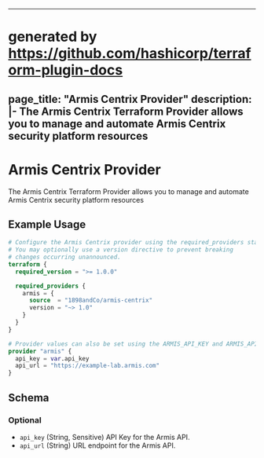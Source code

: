 <!--
Copyright (c) 1898 & Co.
SPDX-License-Identifier: Apache-2.0
-->

---
# generated by https://github.com/hashicorp/terraform-plugin-docs
page_title: "Armis Centrix Provider"
description: |-
  The Armis Centrix Terraform Provider allows you to manage and automate Armis Centrix security platform resources
---

# Armis Centrix Provider

The Armis Centrix Terraform Provider allows you to manage and automate Armis Centrix security platform resources

## Example Usage

```terraform
# Configure the Armis Centrix provider using the required_providers stanza.
# You may optionally use a version directive to prevent breaking
# changes occurring unannounced.
terraform {
  required_version = ">= 1.0.0"

  required_providers {
    armis = {
      source  = "1898andCo/armis-centrix"
      version = "~> 1.0"
    }
  }
}

# Provider values can also be set using the ARMIS_API_KEY and ARMIS_API_URL environment variables.
provider "armis" {
  api_key = var.api_key
  api_url = "https://example-lab.armis.com"
}
```

<!-- schema generated by tfplugindocs -->
## Schema

### Optional

- `api_key` (String, Sensitive) API Key for the Armis API.
- `api_url` (String) URL endpoint for the Armis API.
